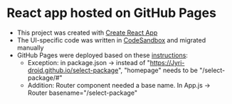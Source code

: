 # React app hosted on GitHub Pages

* This project was created with [Create React App](https://github.com/facebook/create-react-app)
* The UI-specific code was written in [CodeSandbox](https://codesandbox.io/s/select-package-test-forked-liyr9k) and migrated manually
* GitHub Pages were deployed based on these [instructions](https://github.com/gitname/react-gh-pages):
   * Exception: in package.json -> instead of "https://Jyri-droid.github.io/select-package", "homepage" needs to be "/select-package/#"
   * Addition: Router component needed a base name. In App.js -> Router basename="/select-package"
